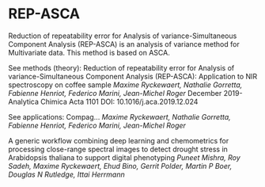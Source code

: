 # REP-ASCA
Reduction of repeatability error for Analysis of variance-Simultaneous Component Analysis (REP-ASCA) is an analysis of variance method for Multivariate data. This method is based on ASCA. 

See methods (theory): 
Reduction of repeatability error for Analysis of variance-Simultaneous Component Analysis (REP-ASCA): Application to NIR spectroscopy on coffee sample
_Maxime Ryckewaert, Nathalie Gorretta, Fabienne Henriot, Federico Marini, Jean-Michel Roger_
December 2019- Analytica Chimica Acta 1101 DOI: 10.1016/j.aca.2019.12.024


See applications: 
Compag... 
_Maxime Ryckewaert, Nathalie Gorretta, Fabienne Henriot, Federico Marini, Jean-Michel Roger_

A generic workflow combining deep learning and chemometrics for processing close-range spectral images to detect drought stress in Arabidopsis thaliana to support digital phenotyping
_Puneet Mishra, Roy Sadeh, Maxime Ryckewaert, Ehud Bino, Gerrit Polder, Martin P Boer, Douglas N Rutledge, Ittai Herrmann_



